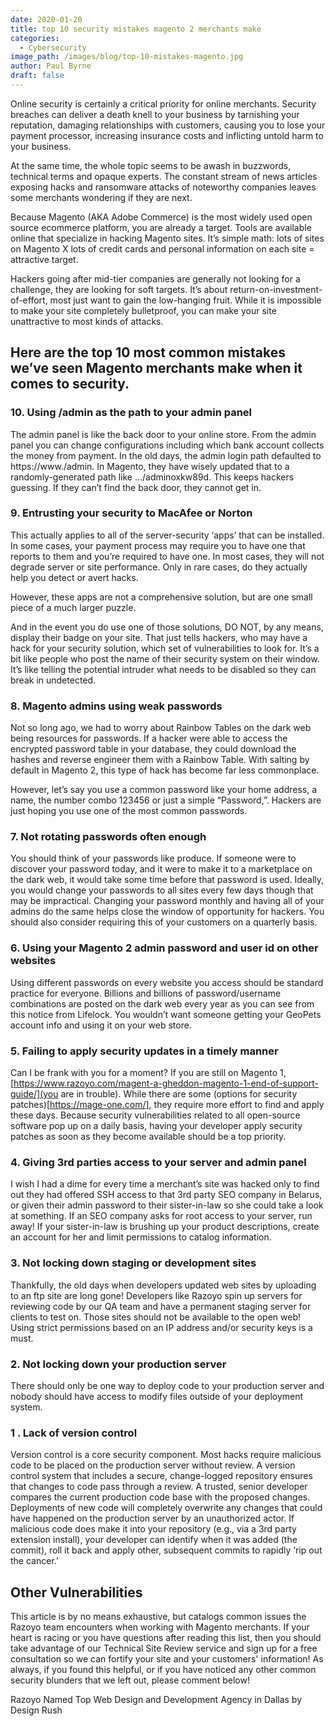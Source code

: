 ```yaml
---
date: 2020-01-20
title: top 10 security mistakes magento 2 merchants make
categories:
  - Cybersecurity
image_path: /images/blog/top-10-mistakes-magento.jpg
author: Paul Byrne
draft: false
---
```


Online security is certainly a critical priority for online merchants. Security breaches can deliver a death knell to your business by tarnishing your reputation, damaging relationships with customers, causing you to lose your payment processor, increasing insurance costs and inflicting untold harm to your business.

At the same time, the whole topic seems to be awash in buzzwords, technical terms and opaque experts. The constant stream of news articles exposing hacks and ransomware attacks of noteworthy companies leaves some merchants wondering if they are next.

Because Magento (AKA Adobe Commerce) is the most widely used open source ecommerce platform, you are already a target. Tools are available online that specialize in hacking Magento sites. It’s simple math: lots of sites on Magento X lots of credit cards and personal information on each site = attractive target.

Hackers going after mid-tier companies are generally not looking for a challenge, they are looking for soft targets. It’s about return-on-investment-of-effort, most just want to gain the low-hanging fruit. While it is impossible to make your site completely bulletproof, you can make your site unattractive to most kinds of attacks.

## Here are the top 10 most common mistakes we’ve seen Magento merchants make when it comes to security.

### 10. Using /admin as the path to your admin panel

The admin panel is like the back door to your online store. From the admin panel you can change configurations including which bank account collects the money from payment. In the old days, the admin login path defaulted to https://www./admin. In Magento, they have wisely updated that to a randomly-generated path like …/adminoxkw89d. This keeps hackers guessing. If they can’t find the back door, they cannot get in.

### 9. Entrusting your security to MacAfee or Norton

This actually applies to all of the server-security ‘apps’ that can be installed. In some cases, your payment process may require you to have one that reports to them and you’re required to have one. In most cases, they will not degrade server or site performance. Only in rare cases, do they actually help you detect or avert hacks.

However, these apps are not a comprehensive solution, but are one small piece of a much larger puzzle.

And in the event you do use one of those solutions, DO NOT, by any means, display their badge on your site. That just tells hackers, who may have a hack for your security solution, which set of vulnerabilities to look for. It’s a bit like people who post the name of their security system on their window. It’s like telling the potential intruder what needs to be disabled so they can break in undetected.

### 8. Magento admins using weak passwords

Not so long ago, we had to worry about Rainbow Tables on the dark web being resources for passwords. If a hacker were able to access the encrypted password table in your database, they could download the hashes and reverse engineer them with a Rainbow Table. With salting by default in Magento 2, this type of hack has become far less commonplace.

However, let’s say you use a common password like your home address, a name, the number combo 123456 or just a simple “Password,”. Hackers are just hoping you use one of the most common passwords.

### 7. Not rotating passwords often enough

You should think of your passwords like produce. If someone were to discover your password today, and it were to make it to a marketplace on the dark web, it would take some time before that password is used. Ideally, you would change your passwords to all sites every few days though that may be impractical. Changing your password monthly and having all of your admins do the same helps close the window of opportunity for hackers. You should also consider requiring this of your customers on a quarterly basis.

### 6. Using your Magento 2 admin password and user id on other websites

Using different passwords on every website you access should be standard practice for everyone. Billions and billions of password/username combinations are posted on the dark web every year as you can see from this notice from Lifelock. You wouldn’t want someone getting your GeoPets account info and using it on your web store.

### 5. Failing to apply security updates in a timely manner

Can I be frank with you for a moment? If you are still on Magento 1, [https://www.razoyo.com/magent-a-gheddon-magento-1-end-of-support-guide/](you are in trouble). While there are some (options for security patches)[https://mage-one.com/], they require more effort to find and apply these days. Because security vulnerabilities related to all open-source software pop up on a daily basis, having your developer apply security patches as soon as they become available should be a top priority.

### 4. Giving 3rd parties access to your server and admin panel

I wish I had a dime for every time a merchant’s site was hacked only to find out they had offered SSH access to that 3rd party SEO company in Belarus, or given their admin password to their sister-in-law so she could take a look at something. If an SEO company asks for root access to your server, run away! If your sister-in-law is brushing up your product descriptions, create an account for her and limit permissions to catalog information.

### 3. Not locking down staging or development sites

Thankfully, the old days when developers updated web sites by uploading to an ftp site are long gone! Developers like Razoyo spin up servers for reviewing code by our QA team and have a permanent staging server for clients to test on. Those sites should not be available to the open web! Using strict permissions based on an IP address and/or security keys is a must.

### 2. Not locking down your production server

There should only be one way to deploy code to your production server and nobody should have access to modify files outside of your deployment system.

### 1 . Lack of version control

Version control is a core security component. Most hacks require malicious code to be placed on the production server without review.
A version control system that includes a secure, change-logged repository ensures that changes to code pass through a review. A trusted, senior developer compares the current production code base with the proposed changes. Deployments of new code will completely overwrite any changes that could have happened on the production server by an unauthorized actor.
If malicious code does make it into your repository (e.g., via a 3rd party extension install), your developer can identify when it was added (the commit), roll it back and apply other, subsequent commits to rapidly ‘rip out the cancer.’

## Other Vulnerabilities

This article is by no means exhaustive, but catalogs common issues the Razoyo team encounters when working with Magento merchants. If your heart is racing or you have questions after reading this list, then you should take advantage of our Technical Site Review service and sign up for a free consultation so we can fortify your site and your customers' information!
As always, if you found this helpful, or if you have noticed any other common security blunders that we left out, please comment below!

Razoyo Named Top Web Design and Development Agency in Dallas by Design Rush
